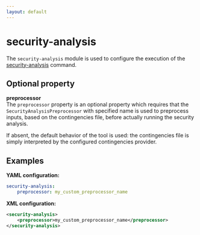 ```yaml
---
layout: default
---
```


# security-analysis

The `security-analysis` module is used to configure the execution of the [security-analysis](../itools/security-analysis.md) command.

## Optional property

**preprocessor**  
The `preprocessor` property is an optional property which requires that the `SecurityAnalysisPreprocessor` with specified name is used to preprocess inputs, based on the contingencies file, before actually running the security analysis.

If absent, the default behavior of the tool is used: the contingencies file is simply interpreted by the configured contingencies provider.

## Examples

**YAML configuration:**  
```yaml
security-analysis:
    preprocessor: my_custom_preprocessor_name
```

**XML configuration:**  
```xml
<security-analysis>
    <preprocessor>my_custom_preprocessor_name</preprocessor>
</security-analysis>
```
